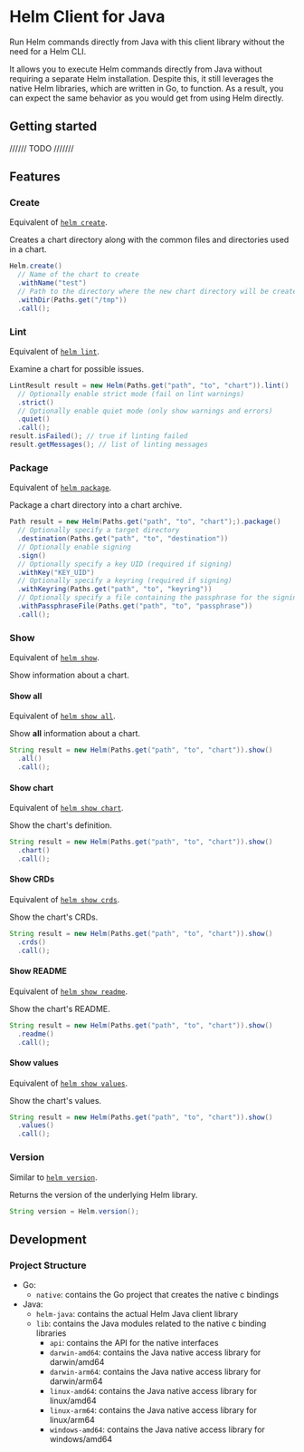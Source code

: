 # Helm Client for Java

Run Helm commands directly from Java with this client library without the need for a Helm CLI.

It allows you to execute Helm commands directly from Java without requiring a separate Helm installation.
Despite this, it still leverages the native Helm libraries, which are written in Go, to function.
As a result, you can expect the same behavior as you would get from using Helm directly.

## Getting started

////// TODO ///////

## Features

### Create

Equivalent of [`helm create`](https://helm.sh/docs/helm/helm_create/).

Creates a chart directory along with the common files and directories used in a chart.

``` java
Helm.create()
  // Name of the chart to create
  .withName("test")
  // Path to the directory where the new chart directory will be created
  .withDir(Paths.get("/tmp"))
  .call();
```

### Lint

Equivalent of [`helm lint`](https://helm.sh/docs/helm/helm_lint/).

Examine a chart for possible issues.

``` java
LintResult result = new Helm(Paths.get("path", "to", "chart")).lint()
  // Optionally enable strict mode (fail on lint warnings)
  .strict()
  // Optionally enable quiet mode (only show warnings and errors) 
  .quiet()
  .call();
result.isFailed(); // true if linting failed
result.getMessages(); // list of linting messages
```

### Package

Equivalent of [`helm package`](https://helm.sh/docs/helm/helm_package/).

Package a chart directory into a chart archive.

``` java
Path result = new Helm(Paths.get("path", "to", "chart");).package()
  // Optionally specify a target directory
  .destination(Paths.get("path", "to", "destination"))
  // Optionally enable signing
  .sign()
  // Optionally specify a key UID (required if signing)
  .withKey("KEY_UID")
  // Optionally specify a keyring (required if signing)
  .withKeyring(Paths.get("path", "to", "keyring"))
  // Optionally specify a file containing the passphrase for the signing key
  .withPassphraseFile(Paths.get("path", "to", "passphrase"))
  .call();
```

### Show

Equivalent of [`helm show`](https://helm.sh/docs/helm/helm_show/).

Show information about a chart.

#### Show all

Equivalent of [`helm show all`](https://helm.sh/docs/helm/helm_show_all/).

Show **all** information about a chart.

``` java
String result = new Helm(Paths.get("path", "to", "chart")).show()
  .all()
  .call();
```

#### Show chart

Equivalent of [`helm show chart`](https://helm.sh/docs/helm/helm_show_chart/).

Show the chart's definition.

``` java
String result = new Helm(Paths.get("path", "to", "chart")).show()
  .chart()
  .call();
```

#### Show CRDs

Equivalent of [`helm show crds`](https://helm.sh/docs/helm/helm_show_crds/).

Show the chart's CRDs.

``` java
String result = new Helm(Paths.get("path", "to", "chart")).show()
  .crds()
  .call();
```

#### Show README

Equivalent of [`helm show readme`](https://helm.sh/docs/helm/helm_show_readme/).

Show the chart's README.

``` java
String result = new Helm(Paths.get("path", "to", "chart")).show()
  .readme()
  .call();
```

#### Show values

Equivalent of [`helm show values`](https://helm.sh/docs/helm/helm_show_values/).

Show the chart's values.

``` java
String result = new Helm(Paths.get("path", "to", "chart")).show()
  .values()
  .call();
```

### Version

Similar to [`helm version`](https://helm.sh/docs/helm/helm_version/).

Returns the version of the underlying Helm library.

``` java
String version = Helm.version();
```

## Development

### Project Structure

- Go:
  - `native`: contains the Go project that creates the native c bindings
- Java:
  - `helm-java`: contains the actual Helm Java client library
  - `lib`: contains the Java modules related to the native c binding libraries
    - `api`: contains the API for the native interfaces
    - `darwin-amd64`: contains the Java native access library for darwin/amd64
    - `darwin-arm64`: contains the Java native access library for darwin/arm64
    - `linux-amd64`: contains the Java native access library for linux/amd64
    - `linux-arm64`: contains the Java native access library for linux/arm64
    - `windows-amd64`: contains the Java native access library for windows/amd64

